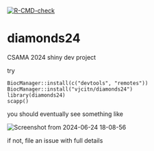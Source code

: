 <!-- badges: start -->
  [![R-CMD-check](https://github.com/Bioconductor/CSAMA/actions/workflows/R-CMD-check.yaml/badge.svg)](https://github.com/Bioconductor/CSAMA/actions/workflows/R-CMD-check.yaml)
  <!-- badges: end -->
  

# diamonds24
CSAMA 2024 shiny dev project

try
```
BiocManager::install(c("devtools", "remotes"))
BiocManager::install("vjcitn/diamonds24")
library(diamonds24)
scapp()
```
you should eventually see something like

![Screenshot from 2024-06-24 18-08-56](https://github.com/vjcitn/diamonds24/assets/4624066/f156f3ba-ad70-4e6c-9e46-334600d8e957)

if not, file an issue with full details
